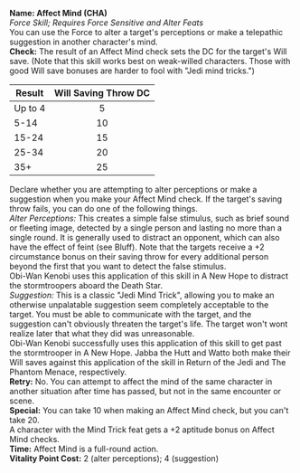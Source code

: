 **Name: Affect Mind (CHA)**  
_Force Skill; Requires Force Sensitive and Alter Feats_    
You can use the Force to alter a target's perceptions or make a telepathic suggestion in another character's mind.  
**Check:** The result of an Affect Mind check sets the DC for the target's Will save. (Note that this skill works best on weak-willed characters. Those with good Will save bonuses are harder to fool with "Jedi mind tricks.")  

| Result  	| Will Saving Throw DC 	|
|---------	|:--------------------:	|
| Up to 4 	|           5          	|
| 5-14    	|          10          	|
| 15-24   	|          15          	|
| 25-34   	|          20          	|
| 35+     	|          25          	|  

Declare whether you are attempting to alter perceptions or make a suggestion when you make your Affect Mind check. If the target's saving throw fails, you can do one of the following things.  
_Alter Perceptions:_ This creates a simple false stimulus, such as brief sound or fleeting image, detected by a single person and lasting no more than a single round. It is generally used to distract an opponent, which can also have the effect of feint (see Bluff). Note that the targets receive a +2 circumstance bonus on their saving throw for every additional person beyond the first that you want to detect the false stimulus.  
Obi-Wan Kenobi uses this application of this skill in A New Hope to distract the stormtroopers aboard the Death Star.  
_Suggestion:_ This is a classic "Jedi Mind Trick", allowing you to make an otherwise unpalatable suggestion seem completely acceptable to the target. You must be able to communicate with the target, and the suggestion can't obviously threaten the target's life. The target won't wont realize later that what they did was unreasonable.  
Obi-Wan Kenobi successfully uses this application of this skill to get past the stormtrooper in A New Hope. Jabba the Hutt and Watto both make their Will saves against this application of the skill in Return of the Jedi and The Phantom Menace, respectively.  
**Retry:** No. You can attempt to affect the mind of the same character in another situation after time has passed, but not in the same encounter or scene.   
**Special:** You can take 10 when making an Affect Mind check, but you can't take 20.  
A character with the Mind Trick feat gets a +2 aptitude bonus on Affect Mind checks.  
**Time:** Affect Mind is a full-round action.  
**Vitality Point Cost:** 2 (alter perceptions); 4 (suggestion)  

